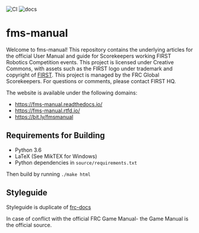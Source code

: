 ![CI](https://github.com/FIRSTRobotics/fms-manual/workflows/CI/badge.svg)
![docs](https://readthedocs.org/projects/fms-manual/badge/?version=latest)

# fms-manual
Welcome to fms-manual! This repository contains the underlying articles for the official User Manual and guide for Scorekeepers working FIRST Robotics Competition events. This project is licensed under Creative Commons, with assets such as the FIRST logo under trademark and copyright of [FIRST](https://www.firstinspires.org/). This project is managed by the FRC Global Scorekeepers. For questions or comments, please contact FIRST HQ.

The website is available under the following domains:
- https://fms-manual.readthedocs.io/
- https://fms-manual.rtfd.io/
- https://bit.ly/fmsmanual

## Requirements for Building

- Python 3.6
- LaTeX (See MikTEX for Windows)
- Python dependencies in ``source/requirements.txt``

Then build by running ``./make html``

## Styleguide

Styleguide is duplicate of [frc-docs](https://docs.wpilib.org/en/latest/docs/contributing/frc-docs/style-guide.html)

In case of conflict with the official FRC Game Manual- the Game Manual is the official source.
